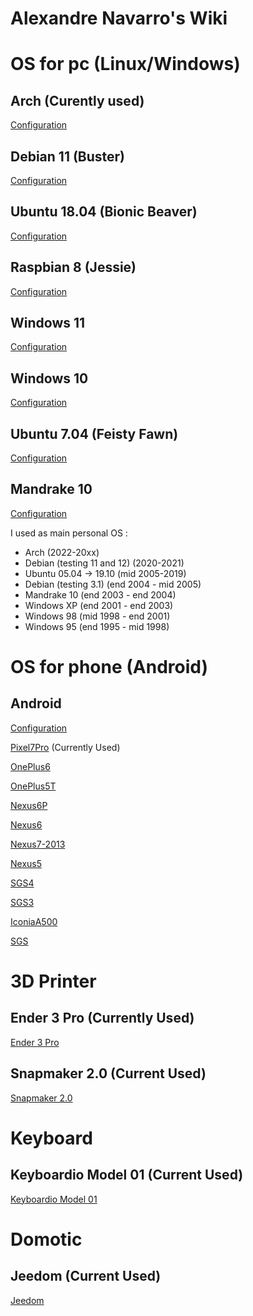 Alexandre Navarro's Wiki
====

OS for pc (Linux/Windows)
=========

Arch (Curently used)
------
[Configuration](https://github.com/alexandrenavarro/wiki/blob/master/arch/Configuration.md)

Debian 11 (Buster) 
------
[Configuration](https://github.com/alexandrenavarro/wiki/blob/master/debian-11/Configuration.md)

Ubuntu 18.04 (Bionic Beaver)
------
[Configuration](https://github.com/alexandrenavarro/wiki/blob/master/ubuntu-18.04/Configuration.md)

Raspbian 8 (Jessie)
------
[Configuration](https://github.com/alexandrenavarro/wiki/blob/master/raspbian-8/Configuration.md)

Windows 11
------
[Configuration](https://github.com/alexandrenavarro/wiki/blob/master/windows-11/Configuration.md)

Windows 10
------
[Configuration](https://github.com/alexandrenavarro/wiki/blob/master/windows-10/Configuration.md)

Ubuntu 7.04 (Feisty Fawn)
------
[Configuration](https://github.com/alexandrenavarro/wiki/blob/master/ubuntu-7.04/Configuration.md)

Mandrake 10
------
[Configuration](https://github.com/alexandrenavarro/wiki/blob/master/mandrake-10/Configuration.md)

I used as main personal OS :
* Arch (2022-20xx)
* Debian (testing 11 and 12) (2020-2021)
* Ubuntu 05.04 -> 19.10 (mid 2005-2019)
* Debian (testing 3.1) (end 2004 - mid 2005)
* Mandrake 10 (end 2003 - end 2004)
* Windows XP (end 2001 - end 2003)
* Windows 98 (mid 1998 - end 2001)
* Windows 95 (end 1995 - mid 1998)


OS for phone (Android)
=========

Android
-------

[Configuration](https://github.com/alexandrenavarro/wiki/blob/master/android/Configuration.md)

[Pixel7Pro](https://github.com/alexandrenavarro/wiki/blob/master/android/PixelTPro.md)  (Currently Used)

[OnePlus6](https://github.com/alexandrenavarro/wiki/blob/master/android/OnePlus6.md)

[OnePlus5T](https://github.com/alexandrenavarro/wiki/blob/master/android/OnePlus5T.md)

[Nexus6P](https://github.com/alexandrenavarro/wiki/blob/master/android/Nexus6P.md)

[Nexus6](https://github.com/alexandrenavarro/wiki/blob/master/android/Nexus6.md)

[Nexus7-2013](https://github.com/alexandrenavarro/wiki/blob/master/android/Nexus7-2013.md)

[Nexus5](https://github.com/alexandrenavarro/wiki/blob/master/android/Nexus5.md)

[SGS4](https://github.com/alexandrenavarro/wiki/blob/master/android/SGS4.md)

[SGS3](https://github.com/alexandrenavarro/wiki/blob/master/android/SGS3.md)

[IconiaA500](https://github.com/alexandrenavarro/wiki/blob/master/android/IconiaA500.md)

[SGS](https://github.com/alexandrenavarro/wiki/blob/master/android/SGS.md)


3D Printer
==========

Ender 3 Pro (Currently Used)
-----------
[Ender 3 Pro](https://github.com/alexandrenavarro/wiki/blob/master/3d-printer/Ender3Pro.md)


Snapmaker 2.0 (Current Used)
-------------
[Snapmaker 2.0](https://github.com/alexandrenavarro/wiki/blob/master/3d-printer/Snapmaker-2.0.md)

Keyboard
========

Keyboardio Model 01 (Current Used)
-------------------
[Keyboardio Model 01](https://github.com/alexandrenavarro/wiki/blob/master/keyboard/KeyboardioModel01.md)


Domotic
=======

Jeedom (Current Used)
----------------
[Jeedom](https://github.com/alexandrenavarro/wiki/blob/master/jeedom/Jeedom.md)
